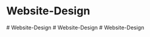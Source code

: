 # Website-Design
#   W e b s i t e - D e s i g n  
 #   W e b s i t e - D e s i g n  
 # Website-Design
